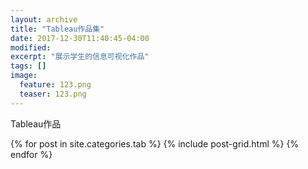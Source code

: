 ```yaml
---
layout: archive
title: "Tableau作品集"
date: 2017-12-30T11:40:45-04:00
modified:
excerpt: "展示学生的信息可视化作品"
tags: []
image: 
  feature: 123.png
  teaser: 123.png
---
```

Tableau作品

<div class="tiles">
{% for post in site.categories.tab %}
  {% include post-grid.html %}
{% endfor %}
</div><!-- /.tiles -->
